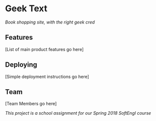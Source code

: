 # Geek Text

_Book shopping site, with the right geek cred_

## Features
[List of main product features go here]

## Deploying
[Simple deployment instructions go here]

## Team
[Team Members go here]

_This project is a school assignment for our Spring 2018 SoftEngI course_

